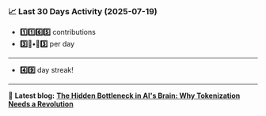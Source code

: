 <!--START_STATS-->
### 📈 Last 30 Days Activity (2025-07-19)  
- **1️⃣1️⃣6️⃣5️⃣** contributions  
- **3️⃣🎱•🎱3️⃣** per day
---
- **4️⃣9️⃣** day streak!
---
📝 **Latest blog:** [**The Hidden Bottleneck in AI's Brain: Why Tokenization Needs a Revolution**](https://andriak.com/blog/tokenization-revolution)
<!--END_STATS-->
